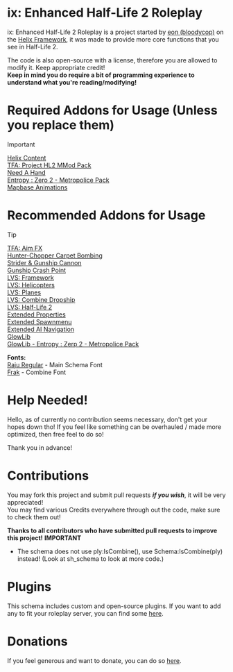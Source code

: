 # ix: Enhanced Half-Life 2 Roleplay
ix: Enhanced Half-Life 2 Roleplay is a project started by [eon (bloodycop)](https://github.com/bloodycop7) on the [Helix Framework](https://github.com/NebulousCloud/helix), it was made to provide more core functions that you see in Half-Life 2.

The code is also open-source with a license, therefore you are allowed to modify it. Keep appropriate credit!\
**Keep in mind you do require a bit of programming experience to understand what you're reading/modifying!**
# Required Addons for Usage (Unless you replace them)
> [!IMPORTANT]
> [Helix Content](https://steamcommunity.com/sharedfiles/filedetails/?id=1267236756)\
> [TFA: Project HL2 MMod Pack](https://steamcommunity.com/sharedfiles/filedetails/?id=2665902404)\
> [Need A Hand](https://steamcommunity.com/sharedfiles/filedetails/?id=3347665507)\
> [Entropy : Zero 2 - Metropolice Pack](https://steamcommunity.com/sharedfiles/filedetails/?id=2854473898)\
> [Mapbase Animations](https://steamcommunity.com/sharedfiles/filedetails/?id=3063666429)
# Recommended Addons for Usage
> [!TIP]
> [TFA: Aim FX](https://steamcommunity.com/sharedfiles/filedetails/?id=2834386148)\
> [Hunter-Chopper Carpet Bombing](https://steamcommunity.com/sharedfiles/filedetails/?id=466842084)\
> [Strider & Gunship Cannon](https://steamcommunity.com/sharedfiles/filedetails/?id=464423406)\
> [Gunship Crash Point](https://steamcommunity.com/sharedfiles/filedetails/?id=463144341)\
> [LVS: Framework](https://steamcommunity.com/workshop/filedetails/?id=2912816023)\
> [LVS: Helicopters](https://steamcommunity.com/sharedfiles/filedetails/?id=2922255746)\
> [LVS: Planes](https://steamcommunity.com/sharedfiles/filedetails/?id=2912826012)\
> [LVS: Combine Dropship](https://steamcommunity.com/sharedfiles/filedetails/?id=2989323409)\
> [LVS: Half-Life 2](https://steamcommunity.com/sharedfiles/filedetails/?id=3028357706)\
> [Extended Properties](https://steamcommunity.com/sharedfiles/filedetails/?id=104607712)\
> [Extended Spawnmenu](https://steamcommunity.com/sharedfiles/filedetails/?id=104603291)\
> [Extended AI Navigation](https://steamcommunity.com/sharedfiles/filedetails/?id=3048721100)\
> [GlowLib](https://steamcommunity.com/sharedfiles/filedetails/?id=3279071164)\
> [GlowLib - Entropy : Zerp 2 - Metropolice Pack](https://steamcommunity.com/sharedfiles/filedetails/?id=3281945004)

**Fonts:**\
[Raju Regular](https://www.onlinewebfonts.com/download/ab87eec92788f9572b9c13028bf2edb6) - Main Schema Font\
[Frak](https://fontmeme.com/fonts/frak-font/) - Combine Font

# Help Needed!
Hello, as of currently no contribution seems necessary, don't get your hopes down tho! If you feel like something can be overhauled / made more optimized, then free feel to do so!

Thank you in advance!
# Contributions
You may fork this project and submit pull requests ***if you wish***, it will be very appreciated!\
You may find various Credits everywhere through out the code, make sure to check them out!

**Thanks to all contributors who have submitted pull requests to improve this project!**
**IMPORTANT**
- The schema does not use ply:IsCombine(), use Schema:IsCombine(ply) instead! (Look at sh_schema to look at more code.)

# Plugins
This schema includes custom and open-source plugins.
If you want to add any to fit your roleplay server, you can find some [here](https://plugins.gethelix.co/all/).
# Donations
If you feel generous and want to donate, you can do so [here](https://paypal.me/theb3ta).

